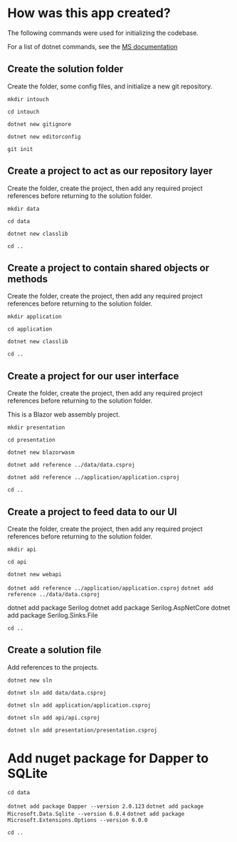 # How was this app created?

The following commands were used for initializing the codebase.

For a list of dotnet commands, see the [MS documentation](https://docs.microsoft.com/en-us/dotnet/core/tools/dotnet)

## Create the solution folder
Create the folder, some config files, and initialize a new git repository.

`mkdir intouch`

`cd intouch`

`dotnet new gitignore`

`dotnet new editorconfig`

`git init`


## Create a project to act as our repository layer
Create the folder, create the project, then add any required project references before returning to the solution folder.

`mkdir data`

`cd data`

`dotnet new classlib`

`cd ..`

## Create a project to contain shared objects or methods
Create the folder, create the project, then add any required project references before returning to the solution folder.

`mkdir application`

`cd application`

`dotnet new classlib`

`cd ..`

## Create a project for our user interface
Create the folder, create the project, then add any required project references before returning to the solution folder.

This is a Blazor web assembly project.

`mkdir presentation`

`cd presentation`

`dotnet new blazorwasm`

`dotnet add reference ../data/data.csproj`

`dotnet add reference ../application/application.csproj`

`cd ..`

## Create a project to feed data to our UI
Create the folder, create the project, then add any required project references before returning to the solution folder.

`mkdir api`

`cd api`

`dotnet new webapi`

`dotnet add reference ../application/application.csproj`
`dotnet add reference ../data/data.csproj`

dotnet add package Serilog
dotnet add package Serilog.AspNetCore
dotnet add package Serilog.Sinks.File

`cd ..`

## Create a solution file 
Add references to the projects.

`dotnet new sln`

`dotnet sln add data/data.csproj`

`dotnet sln add application/application.csproj`

`dotnet sln add api/api.csproj`

`dotnet sln add presentation/presentation.csproj`

# Add nuget package for Dapper to SQLite

`cd data`

`dotnet add package Dapper --version 2.0.123`
`dotnet add package Microsoft.Data.Sqlite --version 6.0.4`
`dotnet add package Microsoft.Extensions.Options --version 6.0.0`

`cd ..`